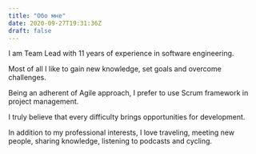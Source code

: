 ```yaml
---
title: "Обо мне"
date: 2020-09-27T19:31:36Z
draft: false
---
```


I am Team Lead with 11 years of experience in software engineering. 

Most of all I like to gain new knowledge, set goals and overcome challenges. 

Being an adherent of Agile approach, I prefer to use Scrum framework in project management. 

I truly believe that every difficulty brings opportunities for development. 

In addition to my professional interests, I love traveling, meeting new people, sharing knowledge, listening to podcasts and cycling.
